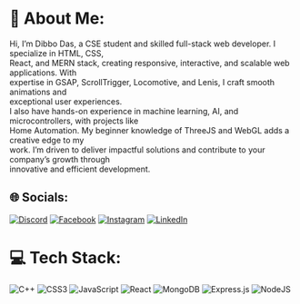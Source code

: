 # 💫 About Me:
Hi, I’m Dibbo Das, a CSE student and skilled full-stack web developer. I specialize in HTML, CSS,<br>React, and MERN stack, creating responsive, interactive, and scalable web applications. With<br>expertise in GSAP, ScrollTrigger, Locomotive, and Lenis, I craft smooth animations and<br>exceptional user experiences.<br>I also have hands-on experience in machine learning, AI, and microcontrollers, with projects like<br>Home Automation. My beginner knowledge of ThreeJS and WebGL adds a creative edge to my<br>work. I’m driven to deliver impactful solutions and contribute to your company’s growth through<br>innovative and efficient development.


## 🌐 Socials:
[![Discord](https://img.shields.io/badge/Discord-%237289DA.svg?logo=discord&logoColor=white)](https://discord.gg/https://discord.gg/st5t9fDM) [![Facebook](https://img.shields.io/badge/Facebook-%231877F2.svg?logo=Facebook&logoColor=white)](https://facebook.com/https://www.facebook.com/dibbo.das.779/) [![Instagram](https://img.shields.io/badge/Instagram-%23E4405F.svg?logo=Instagram&logoColor=white)](https://instagram.com/https://www.instagram.com/dibbo_das/) [![LinkedIn](https://img.shields.io/badge/LinkedIn-%230077B5.svg?logo=linkedin&logoColor=white)](https://linkedin.com/in/https://www.linkedin.com/in/dibbo-das-7147622a1/) 

# 💻 Tech Stack:
![C++](https://img.shields.io/badge/c++-%2300599C.svg?style=for-the-badge&logo=c%2B%2B&logoColor=white) ![CSS3](https://img.shields.io/badge/css3-%231572B6.svg?style=for-the-badge&logo=css3&logoColor=white) ![JavaScript](https://img.shields.io/badge/javascript-%23323330.svg?style=for-the-badge&logo=javascript&logoColor=%23F7DF1E) ![React](https://img.shields.io/badge/react-%2320232a.svg?style=for-the-badge&logo=react&logoColor=%2361DAFB) ![MongoDB](https://img.shields.io/badge/MongoDB-%234ea94b.svg?style=for-the-badge&logo=mongodb&logoColor=white) ![Express.js](https://img.shields.io/badge/express.js-%23404d59.svg?style=for-the-badge&logo=express&logoColor=%2361DAFB) ![NodeJS](https://img.shields.io/badge/node.js-6DA55F?style=for-the-badge&logo=node.js&logoColor=white)

